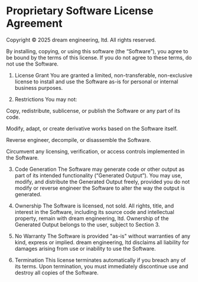 # Proprietary Software License Agreement

Copyright © 2025 dream engineering, ltd. All rights reserved.

By installing, copying, or using this software (the “Software”), you agree to be bound by the terms of this license. If you do not agree to these terms, do not use the Software.

1. License Grant
   You are granted a limited, non-transferable, non-exclusive license to install and use the Software as-is for personal or internal business purposes.

2. Restrictions
   You may not:

Copy, redistribute, sublicense, or publish the Software or any part of its code.

Modify, adapt, or create derivative works based on the Software itself.

Reverse engineer, decompile, or disassemble the Software.

Circumvent any licensing, verification, or access controls implemented in the Software.

3. Code Generation
   The Software may generate code or other output as part of its intended functionality (“Generated Output”). You may use, modify, and distribute the Generated Output freely, provided you do not modify or reverse engineer the Software to alter the way the output is generated.

4. Ownership
   The Software is licensed, not sold. All rights, title, and interest in the Software, including its source code and intellectual property, remain with dream engineering, ltd. Ownership of the Generated Output belongs to the user, subject to Section 3.

5. No Warranty
   The Software is provided "as-is" without warranties of any kind, express or implied. dream engineering, ltd disclaims all liability for damages arising from use or inability to use the Software.

6. Termination
   This license terminates automatically if you breach any of its terms. Upon termination, you must immediately discontinue use and destroy all copies of the Software.
